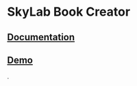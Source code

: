 # SkyLab Book Creator

## [Documentation](book-creator-doc/README.md)

## [Demo](https://yourcreativebookcreator.surge.sh/#/welcome)


.
